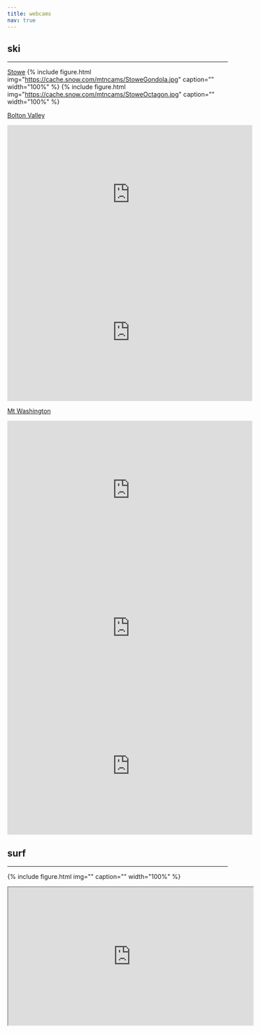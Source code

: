```yaml
---
title: webcams
nav: true
---
```


## ski
--------

[Stowe](https://www.stowe.com/the-mountain/mountain-conditions/mountain-cams.aspx)
{% include figure.html img="https://cache.snow.com/mtncams/StoweGondola.jpg" caption="" width="100%" %}
{% include figure.html img="https://cache.snow.com/mtncams/StoweOctagon.jpg" caption="" width="100%" %}

[Bolton Valley](https://www.boltonvalley.com/the-resort/web-cams/)
<iframe width="560" height="315" src="https://www.youtube.com/embed/xWdZHDUHjv8" title="YouTube video player" frameborder="0" allow="accelerometer; autoplay; clipboard-write; encrypted-media; gyroscope; picture-in-picture; web-share" allowfullscreen></iframe>

<iframe width="560" height="315" src="https://www.youtube.com/embed/VX9ANOUYO1k" title="YouTube video player" frameborder="0" allow="accelerometer; autoplay; clipboard-write; encrypted-media; gyroscope; picture-in-picture; web-share" allowfullscreen></iframe>

[Mt Washington](https://www.mountwashington.org/weathercams/default.aspx)
<iframe width="560" height="315" src="https://www.youtube.com/embed/5qVHjf7hKZU" title="YouTube video player" frameborder="0" allow="accelerometer; autoplay; clipboard-write; encrypted-media; gyroscope; picture-in-picture; web-share" allowfullscreen></iframe>

<iframe width="560" height="315" src="https://www.youtube.com/embed/RUN2G9r136c" title="YouTube video player" frameborder="0" allow="accelerometer; autoplay; clipboard-write; encrypted-media; gyroscope; picture-in-picture; web-share" allowfullscreen></iframe>

<iframe width="560" height="315" src="https://www.youtube.com/embed/vcQ0Xz61ZBg" title="YouTube video player" frameborder="0" allow="accelerometer; autoplay; clipboard-write; encrypted-media; gyroscope; picture-in-picture; web-share" allowfullscreen></iframe>


## surf
--------
{% include figure.html img="" caption="" width="100%" %}

<iframe width="560" height="315" src="https://5c864aa99ee04.streamlock.net/surfcam/live.stream/playlist.m3u8" </iframe>



{% include figure.html img="" caption="" width="100%" %}

{% include figure.html img="" caption="" width="100%" %}


## local
--------

